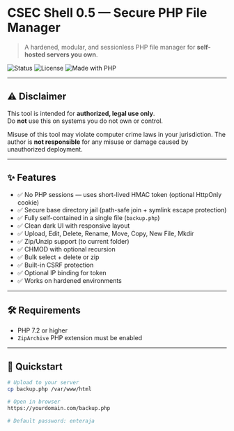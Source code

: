 # CSEC Shell 0.5 — Secure PHP File Manager

> A hardened, modular, and sessionless PHP file manager for **self-hosted servers you own**.

![Status](https://img.shields.io/badge/status-active-success)
![License](https://img.shields.io/badge/license-MIT-green)
![Made with PHP](https://img.shields.io/badge/Made%20with-PHP-informational)

---

## ⚠️ Disclaimer

This tool is intended for **authorized, legal use only**.  
Do **not** use this on systems you do not own or control.

Misuse of this tool may violate computer crime laws in your jurisdiction. The author is **not responsible** for any misuse or damage caused by unauthorized deployment.

---

## ✨ Features

- ✅ No PHP sessions — uses short-lived HMAC token (optional HttpOnly cookie)
- ✅ Secure base directory jail (path-safe join + symlink escape protection)
- ✅ Fully self-contained in a single file (`backup.php`)
- ✅ Clean dark UI with responsive layout
- ✅ Upload, Edit, Delete, Rename, Move, Copy, New File, Mkdir
- ✅ Zip/Unzip support (to current folder)
- ✅ CHMOD with optional recursion
- ✅ Bulk select + delete or zip
- ✅ Built-in CSRF protection
- ✅ Optional IP binding for token
- ✅ Works on hardened environments

---

## 🛠️ Requirements

- PHP 7.2 or higher
- `ZipArchive` PHP extension must be enabled

---

## 🚀 Quickstart

```bash
# Upload to your server
cp backup.php /var/www/html

# Open in browser
https://yourdomain.com/backup.php

# Default password: enteraja
